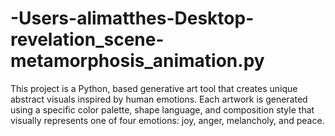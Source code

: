 # -Users-alimatthes-Desktop-revelation_scene-metamorphosis_animation.py
This project is a Python, based generative art tool that creates unique abstract visuals inspired by human emotions. Each artwork is generated using a specific color palette, shape language, and composition style that visually represents one of four emotions: joy, anger, melancholy, and peace.
